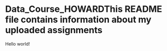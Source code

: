 # Data_Course_HOWARDThis README file contains information about my uploaded assignments
Hello world!
